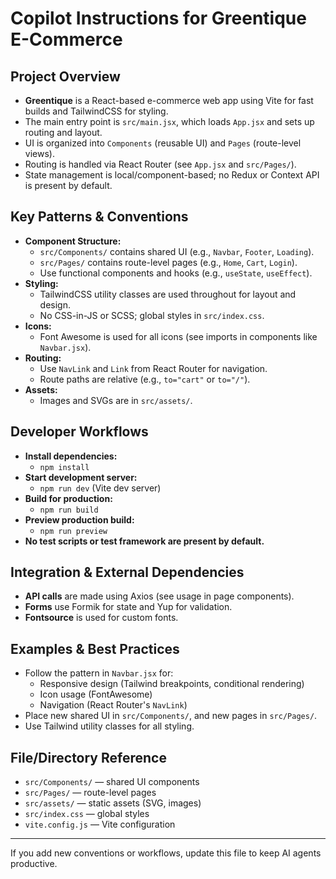 # Copilot Instructions for Greentique E-Commerce

## Project Overview
- **Greentique** is a React-based e-commerce web app using Vite for fast builds and TailwindCSS for styling.
- The main entry point is `src/main.jsx`, which loads `App.jsx` and sets up routing and layout.
- UI is organized into `Components` (reusable UI) and `Pages` (route-level views).
- Routing is handled via React Router (see `App.jsx` and `src/Pages/`).
- State management is local/component-based; no Redux or Context API is present by default.

## Key Patterns & Conventions
- **Component Structure:**
  - `src/Components/` contains shared UI (e.g., `Navbar`, `Footer`, `Loading`).
  - `src/Pages/` contains route-level pages (e.g., `Home`, `Cart`, `Login`).
  - Use functional components and hooks (e.g., `useState`, `useEffect`).
- **Styling:**
  - TailwindCSS utility classes are used throughout for layout and design.
  - No CSS-in-JS or SCSS; global styles in `src/index.css`.
- **Icons:**
  - Font Awesome is used for all icons (see imports in components like `Navbar.jsx`).
- **Routing:**
  - Use `NavLink` and `Link` from React Router for navigation.
  - Route paths are relative (e.g., `to="cart"` or `to="/"`).
- **Assets:**
  - Images and SVGs are in `src/assets/`.

## Developer Workflows
- **Install dependencies:**
  - `npm install`
- **Start development server:**
  - `npm run dev` (Vite dev server)
- **Build for production:**
  - `npm run build`
- **Preview production build:**
  - `npm run preview`
- **No test scripts or test framework are present by default.**

## Integration & External Dependencies
- **API calls** are made using Axios (see usage in page components).
- **Forms** use Formik for state and Yup for validation.
- **Fontsource** is used for custom fonts.

## Examples & Best Practices
- Follow the pattern in `Navbar.jsx` for:
  - Responsive design (Tailwind breakpoints, conditional rendering)
  - Icon usage (FontAwesome)
  - Navigation (React Router's `NavLink`)
- Place new shared UI in `src/Components/`, and new pages in `src/Pages/`.
- Use Tailwind utility classes for all styling.

## File/Directory Reference
- `src/Components/` — shared UI components
- `src/Pages/` — route-level pages
- `src/assets/` — static assets (SVG, images)
- `src/index.css` — global styles
- `vite.config.js` — Vite configuration

---
If you add new conventions or workflows, update this file to keep AI agents productive.
